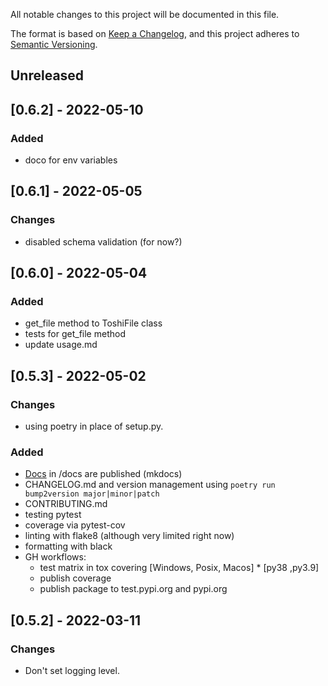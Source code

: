 
All notable changes to this project will be documented in this file.

The format is based on [Keep a Changelog](https://keepachangelog.com/en/1.0.0/),
and this project adheres to [Semantic Versioning](https://semver.org/spec/v2.0.0.html).

## Unreleased
## [0.6.2] - 2022-05-10
### Added
- doco for env variables

## [0.6.1] - 2022-05-05
### Changes
 - disabled schema validation (for now?)

## [0.6.0] - 2022-05-04
### Added
- get_file method to ToshiFile class
- tests for get_file method
- update usage.md

## [0.5.3] - 2022-05-02
### Changes
- using poetry in place of setup.py.

### Added
- [Docs](https://gns-science.github.io/nshm-toshi-client) in /docs are published (mkdocs)
- CHANGELOG.md and version management using `poetry run bump2version major|minor|patch`
- CONTRIBUTING.md
- testing pytest
- coverage via pytest-cov
- linting with flake8 (although very limited right now)
- formatting with black
- GH workflows:
    - test matrix in tox covering [Windows, Posix, Macos] * [py38 ,py3.9]
    - publish coverage
    - publish package to test.pypi.org and pypi.org

## [0.5.2] - 2022-03-11

### Changes
- Don't set logging level.
